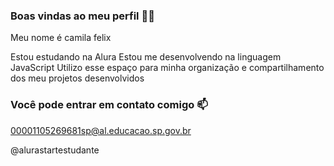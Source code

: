 ### Boas vindas ao meu perfil 💙💙
Meu nome é camila felix

Estou estudando na Alura
Estou me desenvolvendo na linguagem JavaScript
Utilizo esse espaço para minha organização e compartilhamento dos meu projetos desenvolvidos
### Você pode entrar em contato comigo 📫
00001105269681sp@al.educacao.sp.gov.br

@alurastartestudante
